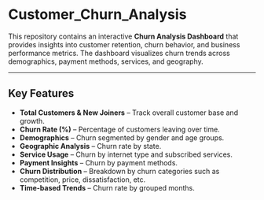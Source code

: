 # Customer_Churn_Analysis


This repository contains an interactive **Churn Analysis Dashboard** that provides insights into customer retention, churn behavior, and business performance metrics. The dashboard visualizes churn trends across demographics, payment methods, services, and geography.

---

## Key Features
- **Total Customers & New Joiners** – Track overall customer base and growth.  
- **Churn Rate (%)** – Percentage of customers leaving over time.  
- **Demographics** – Churn segmented by gender and age groups.  
- **Geographic Analysis** – Churn rate by state.  
- **Service Usage** – Churn by internet type and subscribed services.  
- **Payment Insights** – Churn by payment methods.  
- **Churn Distribution** – Breakdown by churn categories such as competition, price, dissatisfaction, etc.  
- **Time-based Trends** – Churn rate by grouped months.  


